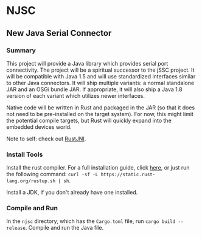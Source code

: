 # NJSC
## New Java Serial Connector

### Summary

This project will provide a Java library which provides serial port connectivity. The project will be a spiritual
successor to the jSSC project. It will be compatible with Java 1.5 and will use standardized interfaces similar to other
Java connectors. It will ship multiple variants: a normal standalone JAR and an OSGi bundle JAR. If appropriate, it will
also ship a Java 1.8 version of each variant which utilizes newer interfaces.

Native code will be written in Rust and packaged in the JAR (so that it does not need to be pre-installed on the target
system). For now, this might limit the potential compile targets, but Rust will quickly expand into the embedded devices
world.

Note to self: check out [RustJNI](https://github.com/Monnoroch/RustJni).

### Install Tools

Install the rust compiler. For a full installation guide, click [here](https://doc.rust-lang.org/stable/book/installing-rust.html),
or just run the following command: `curl -sf -L https://static.rust-lang.org/rustup.sh | sh`.

Install a JDK, if you don't already have one installed.

### Compile and Run

In the `njsc` directory, which has the `Cargo.toml` file, run `cargo build --release`. Compile and run the Java file.
